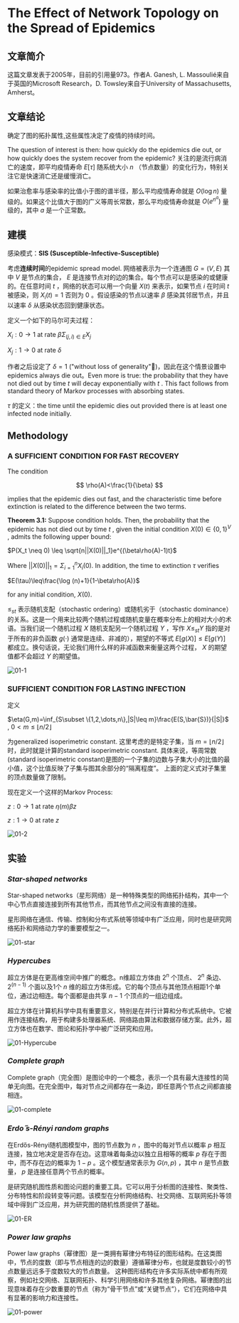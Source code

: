 # The Effect of Network Topology on the Spread of Epidemics



## 文章简介

这篇文章发表于2005年，目前的引用量973。作者A. Ganesh, L. Massoulié来自于英国的Microsoft Research，D. Towsley来自于University of Massachusetts, Amherst。



## 文章结论

确定了图的拓扑属性,这些属性决定了疫情的持续时间。

The question of interest is then: how quickly do the epidemics die out, or how quickly does the system recover from the epidemic? 关注的是流行病消亡的速度，即平均疫情寿命 $E[\tau]$ 随系统大小 $n$ （节点数量）的变化行为，特别关注它是快速消亡还是缓慢消亡。

如果治愈率与感染率的比值小于图的谱半径，那么平均疫情寿命就是 $O(\log n)$ 量级的。如果这个比值大于图的广义等周长常数，那么平均疫情寿命就是 $O(e^{n^a})$ 量级的，其中 $a$ 是一个正常数。



## 建模

感染模式：**SIS (Susceptible-Infective-Susceptible)** 

考虑**连续时间**的epidemic spread model. 网络被表示为一个连通图 $G = (V,E)$ 其中 $V$ 是节点的集合， $E$ 是连接节点对的边的集合。每个节点可以是感染的或健康的。在任意时间 $t$ ，网络的状态可以用一个向量 $X(t)$ 来表示，如果节点 $i$ 在时间 $t$ 被感染，则 $X_i(t)=1$ 否则为 $0$ 。假设感染的节点以速率 $\beta$ 感染其邻居节点，并且以速率 $\delta$ 从感染状态回到健康状态。

定义一个如下的马尔可夫过程： 

 $X_i:0 \to 1$ at rate $\beta\Sigma_{(j,i)\in E}X_j$

 $X_j:1 \to 0$ at rate $\delta$

作者之后设定了 $\delta=1$ ("without loss of generality"🤨)，因此在这个情景设置中epidemics always die out。Even more is true: the probability that they have not died out by time $t$ will decay exponentially with $t$ . This fact follows from standard theory of Markov processes with absorbing states.

$\tau$ 的定义：the time until the epidemic dies out provided there is at least one infected node initially.



## Methodology

### A SUFFICIENT CONDITION FOR FAST RECOVERY

The condition

$$
\rho(A)<\frac{1}{\beta}
$$


implies that the epidemic dies out fast, and the characteristic time before extinction is related to the difference between the two terms.



**Theorem 3.1:** Suppose condition holds. Then, the probability that the epidemic has not died out by time $t$ , given the initial condition $X(0)\in \{0,1\}^V$ , admits the following upper bound:


$P(X_t \neq 0) \leq \sqrt{n||X(0)||_1}e^{(\beta\rho(A)-1)t}$

Where $||X(0)||_1=\Sigma_{i=1}^{n}X_i(0)$. In addition, the time to extinction $\tau$ verifies

 $E(\tau)\leq\frac{\log (n)+1}{1-\beta\rho(A)}$ 

for any initial condition, $X(0)$.

 $\leq_{st}$ 表示随机支配（stochastic ordering）或随机劣于（stochastic dominance）的关系。这是一个用来比较两个随机过程或随机变量在概率分布上的相对大小的术语。当我们说一个随机过程 $X$ 随机支配另一个随机过程 $Y$ ，写作 $X\leq_{st}Y$ 指的是对于所有的非负函数 $g(·)$ 通常是连续、非减的），期望的不等式 $E[g(X)]\leq E[g(Y)]$ 都成立。换句话说，无论我们用什么样的非减函数来衡量这两个过程， $X$ 的期望值都不会超过 $Y$ 的期望值。



![01-1](images/01-1.jpg)



### SUFFICIENT CONDITION FOR LASTING INFECTION

定义

 $\eta(G,m)=\inf_{S\subset \{1,2,\dots,n\},|S|\leq m}\frac{E(S,\bar{S})}{|S|}$ , $0 < m \leq \lfloor n/2 \rfloor$ 

为generalized isoperimetric constant. 这里考虑的是特定子集，当 $m=\lfloor n/2 \rfloor$ 时，此时就是计算的standard isoperimetric constant. 具体来说，等周常数(standard isoperimetric constant)是图的一个子集的边数与子集大小的比值的最小值，这个比值反映了子集与图其余部分的“隔离程度”。 上面的定义式对子集里的顶点数量做了限制。

现在定义一个这样的Markov Process:

 $z:0 \to 1$ at rate $\eta(m)\beta z$

 $z:1 \to 0$ at rate $z$

![01-2](images/01-2.jpg)


## 实验

### *Star-shaped networks*

Star-shaped networks（星形网络）是一种特殊类型的网络拓扑结构，其中一个中心节点直接连接到所有其他节点，而其他节点之间没有直接的连接。

星形网络在通信、传输、控制和分布式系统等领域中有广泛应用，同时也是研究网络拓扑和网络动力学的重要模型之一。

![01-star](images/01-star.jpeg)





### *Hypercubes*

超立方体是在更高维空间中推广的概念。n维超立方体由 $2^n$ 个顶点、 $2^n$ 条边、 $2^{(n-1)}$ 个面以及1个 $n$ 维的超立方体形成。它的每个顶点与其他顶点相距1个单位，通过边相连。每个面都是由共享 $n-1$ 个顶点的一组边组成。

超立方体在计算机科学中具有重要意义，特别是在并行计算和分布式系统中。它被用作连接结构，用于构建多处理器系统、网络路由算法和数据存储方案。此外，超立方体也在数学、图论和拓扑学中被广泛研究和应用。

![01-Hypercube](images/01-Hypercube.png)


### *Complete graph*

Complete graph（完全图）是图论中的一个概念，表示一个具有最大连接性的简单无向图。在完全图中，每对节点之间都存在一条边，即任意两个节点之间都直接相连。


![01-complete](images/01-complete.png)




### *Erdo ̋s-Rényi random graphs*

在Erdős-Rényi随机图模型中，图的节点数为 $n$ ，图中的每对节点以概率 $p$ 相互连接，独立地决定是否存在边。这意味着每条边以独立且相等的概率 $p$ 存在于图中，而不存在边的概率为 $1-p$ 。这个模型通常表示为 $G(n, p)$ ，其中 $n$ 是节点数量， $p$ 是连接任意两个节点的概率。

是研究随机图性质和图论问题的重要工具。它可以用于分析图的连接性、聚类性、分布特性和阶段转变等问题。该模型在分析网络结构、社交网络、互联网拓扑等领域中得到广泛应用，并为研究图的随机性质提供了基础。

![01-ER](images/01-ER.png)




### *Power law graphs*

Power law graphs（幂律图）是一类拥有幂律分布特征的图形结构。在这类图中，节点的度数（即与节点相连的边的数量）遵循幂律分布，也就是度数较小的节点数量远远多于度数较大的节点数量。
这种图形结构在许多实际系统中都有所观察，例如社交网络、互联网拓扑、科学引用网络和许多其他复杂网络。幂律图的出现意味着存在少数重要的节点（称为“骨干节点”或“关键节点”），它们在网络中具有显著的影响力和连接性。

![01-power](images/01-power.png)
